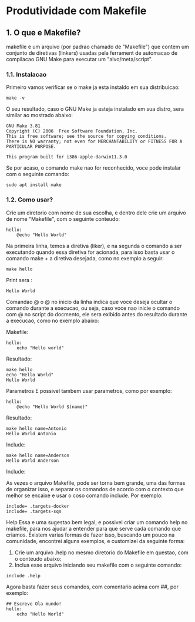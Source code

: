 # Produtividade com Makefile 

## 1. O que e Makefile? 

makefile e um arquivo (por padrao chamado de "Makefile") que contem um conjunto de diretivas (linkers) usadas pela ferrament de automacao de compilacao GNU Make para executar um "alvo/meta/script". 

### 1.1. Instalacao 

Primeiro vamos verificar se o make ja esta instaldo em sua distribuicao:

```
make -v
```

O seu resultado, caso o GNU Make ja esteja instalado em sua distro, sera similar ao mostrado abaixo: 

```
GNU Make 3.81
Copyright (C) 2006  Free Software Foundation, Inc.
This is free software; see the source for copying conditions.
There is NO warranty; not even for MERCHANTABILITY or FITNESS FOR A
PARTICULAR PURPOSE.

This program built for i386-apple-darwin11.3.0
```

Se por acaso, o comando make nao for reconhecido, voce pode instalar com o seguinte comando: 

```
sudo apt install make
```

### 1.2. Como usar? 

Crie um diretorio com nome de sua escolha, e dentro dele crie um arquivo de nome "Makefile", com o seguinte conteudo: 

```
hello:
	@echo "Hello World"
```

Na primeira linha, temos a diretiva (liker), e na segunda o comando a ser executando quando essa diretiva for acionada, para isso basta usar o comando make + a diretiva desejada, como no exemplo a seguir: 

```
make hello
```

Print sera : 
```
Hello World
```

Comandao @
o @ no inicio da linha indica que voce deseja ocultar o comando durante a execucao, ou seja, caso voce nao inicie o comando com @ no script do docmento, ele sera exibido antes do resultado durante a execucao, como no exemplo abaixo:

Makefile:

```
hello:
    echo "Hello world"
```

Resultado:

```
make hello 
echo "Hello World"
Hello World
```

Parametros
E possivel tambem usar parametros, como por exemplo:

```
hello:
    @echo "Hello World $(name)"
```

Resultado: 

```
make hello name=Antonio
Hello World Antonio
```

Include:

```
make hello name=Anderson
Hello World Anderson
```

Include:

As vezes o arquivo Makefile, pode ser torna bem grande, uma das formas de organizar isso, e separar os comandos de acordo com o contexto que melhor se encaixe e usar o coso comando include. 
Por exemplo:

```
include= .targets-docker 
include= .targets-sqs
```

Help 
Essa e uma sugestao bem legal, e possivel criar um comando help no makefile, para nos ajudar a entender para que serve cada comando que criamos. 
Existem varias formas de fazer isso, buscando um pouco na comunidade, encontrei alguns exemplos, e customizei da seguinte forma:

1. Crie um arquivo .help no mesmo diretorio do Makefile em questao, com o conteudo abaixo:
2. Inclua esse arquivo iniciando seu makefile com o seguinte comando: 

```
include .help
```

Agora basta fazer seus comandos, com comentario acima com ##, por exemplo:

```
## Escreve Ola mundo!
hello:
    echo "Hello World"
```